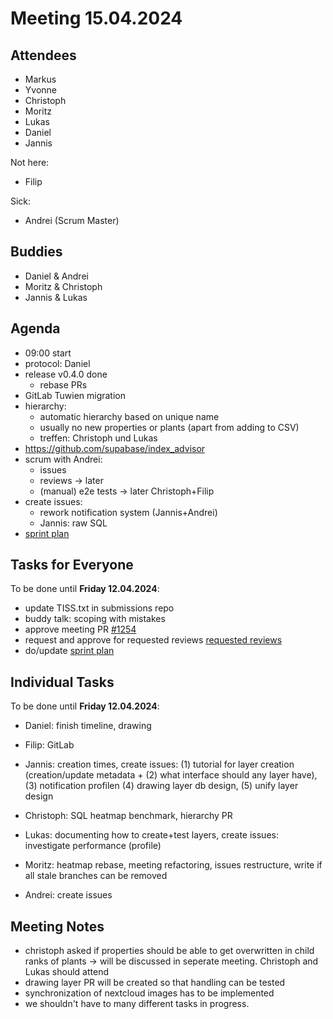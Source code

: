 # Meeting 15.04.2024

## Attendees

- Markus
- Yvonne
- Christoph
- Moritz
- Lukas
- Daniel
- Jannis

Not here:

- Filip

Sick:

- Andrei (Scrum Master)

## Buddies

- Daniel & Andrei
- Moritz & Christoph
- Jannis & Lukas

## Agenda

- 09:00 start
- protocol: Daniel
- release v0.4.0 done
  - rebase PRs
- GitLab Tuwien migration
- hierarchy:
  - automatic hierarchy based on unique name
  - usually no new properties or plants (apart from adding to CSV)
  - treffen: Christoph und Lukas
- https://github.com/supabase/index_advisor
- scrum with Andrei:
  - issues
  - reviews -> later
  - (manual) e2e tests -> later Christoph+Filip
- create issues:
  - rework notification system (Jannis+Andrei)
  - Jannis: raw SQL
- [sprint plan](https://project.permaplant.net)

## Tasks for Everyone

To be done until **Friday 12.04.2024**:

- update TISS.txt in submissions repo
- buddy talk: scoping with mistakes
- approve meeting PR [#1254](https://pull.permaplant.net/1254/files)
- request and approve for requested reviews [requested reviews](https://pulls.permaplant.net/?q=is%3Aopen+user-review-requested%3A%40me)
- do/update [sprint plan](https://project.permaplant.net)

## Individual Tasks

To be done until **Friday 12.04.2024**:

- Daniel: finish timeline, drawing
- Filip: GitLab
- Jannis: creation times, create issues: (1) tutorial for layer creation (creation/update metadata + (2) what interface should any layer have), (3) notification profilen (4) drawing layer db design, (5) unify layer design
- Christoph: SQL heatmap benchmark, hierarchy PR
- Lukas: documenting how to create+test layers, create issues: investigate performance (profile)
- Moritz: heatmap rebase, meeting refactoring, issues restructure, write if all stale branches can be removed

- Andrei: create issues

## Meeting Notes

- christoph asked if properties should be able to get overwritten in child ranks of plants -> will be discussed in seperate meeting. Christoph and Lukas should attend
- drawing layer PR will be created so that handling can be tested
- synchronization of nextcloud images has to be implemented
- we shouldn't have to many different tasks in progress.
